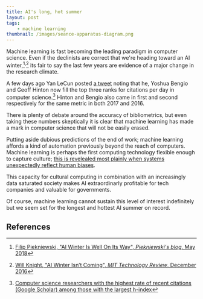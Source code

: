 ```yaml
---
title: AI's long, hot summer
layout: post
tags:
    - machine learning
thumbnail: /images/seance-apparatus-diagram.png
---
```


Machine learning is fast becoming the leading paradigm in computer science. Even if the declinists are correct that we're heading toward an AI winter,[^Piekniewski2018]<sup>,</sup>[^MITtechreview] its fair to say the last few years are evidence of a major change in the research climate.  

A few days ago Yan LeCun posted [a tweet](https://twitter.com/ylecun/status/1038506237015539712)
noting that he, Yoshua Bengio and Geoff Hinton now fill the top three ranks for citations per day in computer science.[^Bengio2018] Hinton and Bengio also came in first and second respectively for the same metric in both 2017 and 2016.

There is plenty of debate around the accuracy of bibliometrics, but even taking these numbers skeptically it is clear that machine learning has made a mark in computer science that will not be easily erased.

Putting aside dubious predictions of the end of work; machine learning affords a kind of automation previously beyond the reach of computers. Machine learning is perhaps the first computing technology flexible enough to capture culture; [this is revelealed most plainly when systems unexpectedly reflect human biases](/research/ai-arseholes/). 

This capacity for cultural computing in combination with an increasingly data saturated society makes AI extraordinarly profitable for tech companies and valuable for governments.

Of course, machine learning cannot sustain this level of interest indefinitely but we seem set for the longest and hottest AI summer on record.




## References
[^Piekniewski2018]: [Filip Piekniewski, "AI Winter Is Well On Its Way", *Piekniewski's blog*, May 2018](https://blog.piekniewski.info/2018/05/28/ai-winter-is-well-on-its-way/)
[^MITtechreview]: [Will Knight, "AI Winter Isn’t Coming", *MIT Technology Review*, December 2016](https://www.technologyreview.com/s/603062/ai-winter-isnt-coming/)
[^Bengio2018]: [Computer science researchers with the highest rate of recent citations (Google Scholar) among those with the largest h-index](http://www.iro.umontreal.ca/~bengioy/citation-rate-CS-1sept2018.html)
